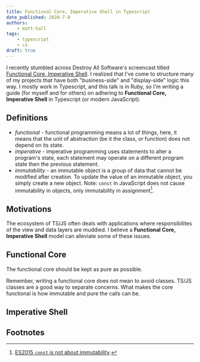 ```yaml
---
title: Functional Core, Imperative Shell in Typescript
date_published: 2020-7-8
authors:
    - matt-hall
tags:
    - typescript
    - cs
draft: true
---
```


I recently stumbled across Destroy All Software's screencast titled [Functional
Core, Imperative
Shell](https://www.destroyallsoftware.com/screencasts/catalog/functional-core-imperative-shell).
I realized that I've come to structure many of my projects that have both
"business-side" and "display-side" logic this way. I mostly work in Typescript,
and this talk is in Ruby, so I'm writing a guide (for myself and for others) on adhering to **Functional
Core, Imperative Shell** in  Typescript (or modern JavaScript).

## Definitions
- *functional* - functional programming means a lot of things, here, it
  means that the unit of abstraction (be it the class, or function)
  does not depend on its state. 
- *imperative* - imperative programming uses statements to alter a program's
  state, each statement may operate on a different program state then the
  previous statement.
- *immutability* - an immutable object is a group of data that cannot be
  modified after creation. To update the value of an immutable object, you
  simply create a new object. Note: `const` in JavaScript does not cause
  immutability in objects, only immutability in assignment[^1].

## Motivations
The ecosystem of TS/JS often deals with
applications where responsibilites of the view and data layers are muddied. I
believe a **Functional Core, Imperative Shell** model can alleviate some of
these issues.

## Functional Core
The functional core should be kept as pure as possible. 

Remember, writing a functional core does not mean to avoid classes. TS/JS
classes are a good way to separate concerns. What makes the core functional is
how immutable and pure the calls can be.

## Imperative Shell



## Footnotes
[^1]: [ES2015 `const` is not about immutability](https://mathiasbynens.be/notes/es6-const).